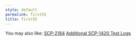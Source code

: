 ```yaml
---
style: default
permalink: first55
title: first55
---
```

You may also like:
[SCP-2184](http://scp-wiki.net/scp-2184)
[Additional SCP-1420 Test Logs](http://scp-wiki.net/additional-scp-1420-test-logs-can-be-found-here)